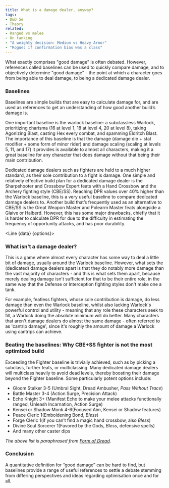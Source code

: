 ```yaml
---
title: What is a damage dealer, anyway?
tags:
- D&D 5e
- Theory
related:
- Ranged vs melee
- On tanking
- "A weighty decision: Medium vs Heavy Armor"
- "Rogue: if confirmation bias was a class"
---
```


<script>
    import { Line } from 'svelte-chartjs';
    import { data, options} from '$lib/data/baselines.js';
    import {
    Chart as ChartJS,
    Title,
    Tooltip,
    Legend,
    LineElement,
    LinearScale,
    PointElement,
    CategoryScale,
  } from 'chart.js';

  ChartJS.register(
    Title,
    Tooltip,
    Legend,
    LineElement,
    LinearScale,
    PointElement,
    CategoryScale
  );
</script>

What exactly comprises "good damage" is often debated. However, references called baselines can be used to quickly compare damage, and to objectively determine "good damage" - the point at which a character goes from being able to deal damage, to being a dedicated damage dealer.

### Baselines
Baselines are simple builds that are easy to calculate damage for, and are used as references to get an understanding of how good another build’s damage is. 

One important baseline is the warlock baseline: a subclassless Warlock, prioritizing charisma (16 at level 1, 18 at level 4, 20 at level 8), taking Agonizing Blast, casting Hex every combat, and spamming Eldritch Blast. The importance of this baseline is that the damage (damage die + stat modifier + some form of minor rider) and damage scaling (scaling at levels 5, 11, and 17) it provides is available to almost all characters, making it a great baseline for any character that does damage without that being their main contribution.

Dedicated damage dealers such as fighters are held to a much higher standard, as their sole contribution to a fight is damage. One simple and relatively effective build plan for a dedicated damage dealer is the Sharpshooter and Crossbow Expert feats with a Hand Crossbow and the Archery fighting style (CBE/SS). Reaching DPR values over 40% higher than the Warlock baseline, this is a very useful baseline to compare dedicated damage dealers to. Another build that’s frequently used as an alternative to CBE/SS is the Great Weapon Master and Polearm Master feats alongside a Glaive or Halberd. However, this has some major drawbacks, chiefly that it is harder to calculate DPR for due to the difficulty in estimating the frequency of opportunity attacks, and has poor durability.

<Line {data} {options}></Line>

### What isn't a damage dealer?
This is a game where almost every character has some way to deal a little bit of damage, usually around the Warlock baseline. However, what sets the (dedicated) damage dealers apart is that they do notably more damage than the vast majority of characters - and this is what sets them apart, because merely dealing damage isn't sufficient for that to be their entire role, in the same way that the Defense or Interception fighting styles don't make one a tank.

For example, featless fighters, whose sole contribution is damage, do less damage than even the Warlock baseline, whilst also lacking Warlock's powerful control and utility - meaning that any role these characters seek to fill, a Warlock doing the absolute minimum will do better. Many characters that aren't damage dealers do almost the same damage - often referred to as 'cantrip damage', since it's roughly the amount of damage a Warlock using cantrips can achieve.

### Beating the baselines: Why CBE+SS fighter is not the most optimized build
Exceeding the Fighter baseline is trivially achieved, such as by picking a subclass, further feats, or multiclassing. Many dedicated damage dealers will multiclass heavily to avoid dead levels, thereby boosting their damage beyond the Fighter baseline. Some particularly potent options include:
- Gloom Stalker 3-5 (Umbral Sight, Dread Ambusher, *Pass Without Trace*)
- Battle Master 3-4 (Action Surge, Precision Attack)
- Echo Knight 3+ (Manifest Echo to make your melee attacks functionally ranged, Unleash Incarnation, Action Surge)
- Kensei or Shadow Monk 4-6(Focused Aim, Kensei or Shadow features)
- Peace Cleric 1(Emboldening Bond, *Bless*)
- Forge Cleric 1(if you can’t find a magic hand crossbow, also *Bless*)
- Divine Soul Sorcerer 1(Favored by the Gods, *Bless*, defensive spells)
- And many other caster dips


*The above list is paraphrased from [Form of Dread](https://formofdread.wordpress.com/2022/02/27/quantifying-martial-dpr-reference-sheet/).*

### Conclusion
A quantitative definition for “good damage” can be hard to find, but baselines provide a range of useful references to settle a debate stemming from differing perspectives and ideas regarding optimisation once and for all.
